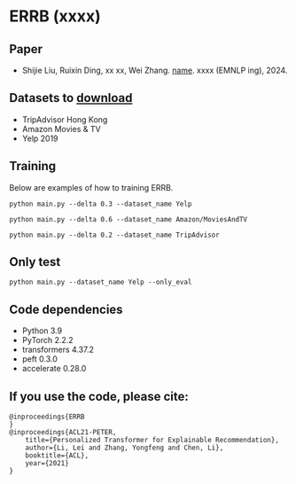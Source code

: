 # ERRB (xxxx)

## Paper
- Shijie Liu, Ruixin Ding, xx xx, Wei Zhang. [name](https:xx). xxxx (EMNLP ing), 2024.

## Datasets to [download](https://lifehkbueduhk-my.sharepoint.com/:f:/g/personal/16484134_life_hkbu_edu_hk/Eln600lqZdVBslRwNcAJL5cBarq6Mt8WzDKpkq1YCqQjfQ?e=cISb1C)
- TripAdvisor Hong Kong
- Amazon Movies & TV
- Yelp 2019

## Training
Below are examples of how to training ERRB.
```
python main.py --delta 0.3 --dataset_name Yelp

python main.py --delta 0.6 --dataset_name Amazon/MoviesAndTV

python main.py --delta 0.2 --dataset_name TripAdvisor
```
## Only test
```
python main.py --dataset_name Yelp --only_eval
```
## Code dependencies
- Python 3.9
- PyTorch 2.2.2
- transformers 4.37.2
- peft 0.3.0
- accelerate 0.28.0

## If you use the code, please cite:
```
@inproceedings{ERRB
}
@inproceedings{ACL21-PETER,
	title={Personalized Transformer for Explainable Recommendation},
	author={Li, Lei and Zhang, Yongfeng and Chen, Li},
	booktitle={ACL},
	year={2021}
}
```
